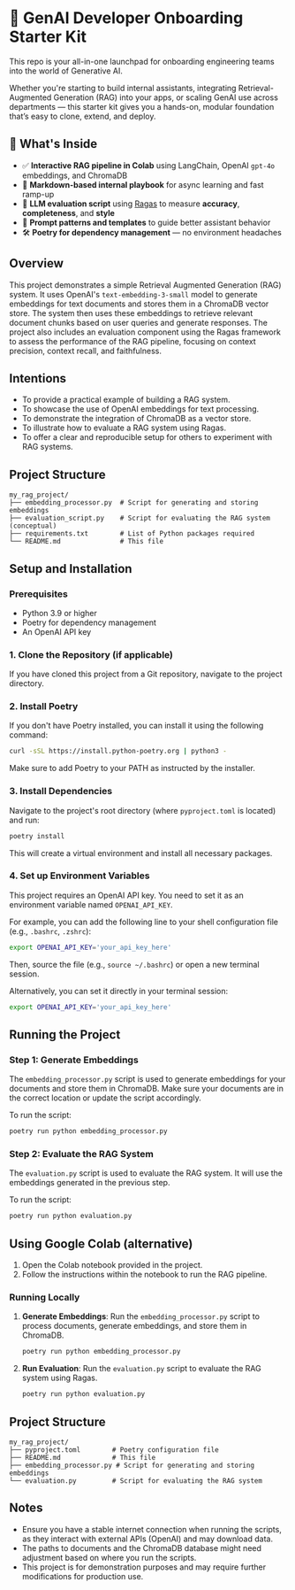 # 🚀 GenAI Developer Onboarding Starter Kit

This repo is your all-in-one launchpad for onboarding engineering teams into the world of Generative AI.

Whether you're starting to build internal assistants, integrating Retrieval-Augmented Generation (RAG) into your apps, or scaling GenAI use across departments — this starter kit gives you a hands-on, modular foundation that’s easy to clone, extend, and deploy.

## 🧠 What's Inside

- ✅ **Interactive RAG pipeline in Colab** using LangChain, OpenAI `gpt-4o` embeddings, and ChromaDB
- 📝 **Markdown-based internal playbook** for async learning and fast ramp-up
- 🧪 **LLM evaluation script** using [Ragas](https://github.com/explodinggradients/ragas) to measure **accuracy**, **completeness**, and **style**
- 💬 **Prompt patterns and templates** to guide better assistant behavior
- 🛠️ **Poetry for dependency management** — no environment headaches

## Overview
This project demonstrates a simple Retrieval Augmented Generation (RAG) system. It uses OpenAI's `text-embedding-3-small` model to generate embeddings for text documents and stores them in a ChromaDB vector store. The system then uses these embeddings to retrieve relevant document chunks based on user queries and generate responses. The project also includes an evaluation component using the Ragas framework to assess the performance of the RAG pipeline, focusing on context precision, context recall, and faithfulness.

## Intentions
- To provide a practical example of building a RAG system.
- To showcase the use of OpenAI embeddings for text processing.
- To demonstrate the integration of ChromaDB as a vector store.
- To illustrate how to evaluate a RAG system using Ragas.
- To offer a clear and reproducible setup for others to experiment with RAG systems.

## Project Structure
```
my_rag_project/
├── embedding_processor.py  # Script for generating and storing embeddings
├── evaluation_script.py    # Script for evaluating the RAG system (conceptual)
├── requirements.txt        # List of Python packages required
└── README.md               # This file
```

## Setup and Installation

### Prerequisites
- Python 3.9 or higher
- Poetry for dependency management
- An OpenAI API key

### 1. Clone the Repository (if applicable)
If you have cloned this project from a Git repository, navigate to the project directory.

### 2. Install Poetry
If you don't have Poetry installed, you can install it using the following command:
```bash
curl -sSL https://install.python-poetry.org | python3 -
```
Make sure to add Poetry to your PATH as instructed by the installer.

### 3. Install Dependencies
Navigate to the project's root directory (where `pyproject.toml` is located) and run:
```bash
poetry install
```
This will create a virtual environment and install all necessary packages.

### 4. Set up Environment Variables
This project requires an OpenAI API key. You need to set it as an environment variable named `OPENAI_API_KEY`.

For example, you can add the following line to your shell configuration file (e.g., `.bashrc`, `.zshrc`):
```bash
export OPENAI_API_KEY='your_api_key_here'
```
Then, source the file (e.g., `source ~/.bashrc`) or open a new terminal session.

Alternatively, you can set it directly in your terminal session:
```bash
export OPENAI_API_KEY='your_api_key_here'
```

## Running the Project

### Step 1: Generate Embeddings
The `embedding_processor.py` script is used to generate embeddings for your documents and store them in ChromaDB. Make sure your documents are in the correct location or update the script accordingly.

To run the script:
```bash
poetry run python embedding_processor.py
```

### Step 2: Evaluate the RAG System
The `evaluation.py` script is used to evaluate the RAG system. It will use the embeddings generated in the previous step.

To run the script:
```bash
poetry run python evaluation.py
```

## Using Google Colab (alternative)

1.  Open the Colab notebook provided in the project.
2.  Follow the instructions within the notebook to run the RAG pipeline.

### Running Locally
1.  **Generate Embeddings**: Run the `embedding_processor.py` script to process documents, generate embeddings, and store them in ChromaDB.
    ```bash
    poetry run python embedding_processor.py
    ```
2.  **Run Evaluation**: Run the `evaluation.py` script to evaluate the RAG system using Ragas.
    ```bash
    poetry run python evaluation.py
    ```

## Project Structure
```
my_rag_project/
├── pyproject.toml        # Poetry configuration file
├── README.md             # This file
├── embedding_processor.py # Script for generating and storing embeddings
└── evaluation.py         # Script for evaluating the RAG system
```

## Notes
- Ensure you have a stable internet connection when running the scripts, as they interact with external APIs (OpenAI) and may download data.
- The paths to documents and the ChromaDB database might need adjustment based on where you run the scripts.
- This project is for demonstration purposes and may require further modifications for production use.
